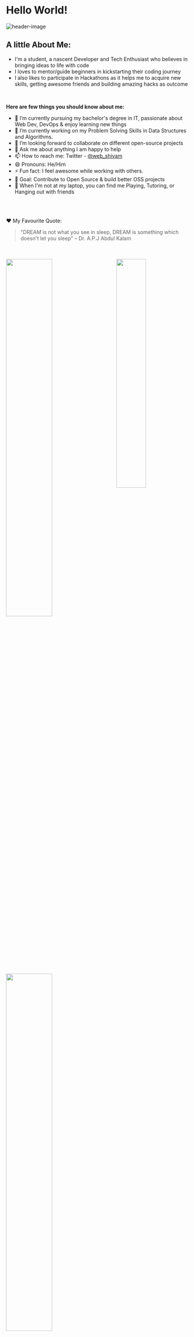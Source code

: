  # Hello World! <!-- <img src="[https://tenor.com/view/hand-gif-24581588]" height = "42px" /> -->

![header-image](https://user-images.githubusercontent.com/64413107/128603909-cc2b7e49-29ac-46f7-88fe-a8b24b9eee03.png)

## A little About Me:

- I'm a student, a nascent Developer and Tech Enthusiast who believes in bringing ideas to life with code 
- I loves to mentor/guide beginners in kickstarting their coding journey
- I also likes to participate in Hackathons as it helps me to acquire new skills, getting awesome friends and building amazing hacks as outcome
<br> 

**Here are few things you should know about me:**

- 🔭 I’m currently pursuing my bachelor's degree in IT, passionate about Web Dev, DevOps & enjoy learning new things
- 🌱 I’m currently working on my Problem Solving Skills in Data Structures and Algorithms.
- 👯 I’m looking forward to collaborate on different open-source projects
- 💬 Ask me about anything I am happy to help 
- 📫 How to reach me: Twitter - <a href="https://www.twitter.com/web_shivam"> @web_shivam  </a>
- 😄 Pronouns: He/Him
- ⚡ Fun fact: I feel awesome while working with others. 
- 🎯 Goal: Contribute to Open Source & build better OSS projects
- 🤩 When I'm not at my laptop, you can find me Playing, Tutoring, or Hanging out with friends
<br>
<br>

:heart: My Favourite Quote:

> "DREAM is not what you see in sleep, DREAM is something which doesn't let you sleep" 
> – Dr. A.P.J Abdul Kalam
<br>
<br>

<img align ="left" width="50%" src="https://github-readme-stats.vercel.app/api?username=WebShivam"/> 
<img align ="right" width="40%"  src="https://github-readme-stats.vercel.app/api/top-langs/?username=WebShivam&theme=light"/> &nbsp; 
<img width="50%" src="https://github-readme-streak-stats.herokuapp.com/?user=WebShivam"> 

<br> <br> <br>

## 🛠️ Tools & Technologies I'm familiar with
<img src="https://img.shields.io/badge/HTML5-E34F26?style=for-the-badge&logo=html5&logoColor=white" /> &nbsp;
<img src="https://img.shields.io/badge/CSS3-1572B6?style=for-the-badge&logo=css3&logoColor=white" />&nbsp;
<img src="https://img.shields.io/badge/JavaScript-F7DF1E?style=for-the-badge&logo=javascript&logoColor=black" />&nbsp;
<img src="https://img.shields.io/badge/C-00599C?style=for-the-badge&logo=c&logoColor=white" />&nbsp;
<img src="https://img.shields.io/badge/C%2B%2B-00599C?style=for-the-badge&logo=c%2B%2B&logoColor=white" />&nbsp;
<img src="https://img.shields.io/badge/Markdown-000000?style=for-the-badge&logo=markdown&logoColor=white" />&nbsp;
<img src="https://img.shields.io/badge/Tailwind_CSS-38B2AC?style=for-the-badge&logo=tailwind-css&logoColor=white" />&nbsp;
<img src="https://img.shields.io/badge/Bootstrap-563D7C?style=for-the-badge&logo=bootstrap&logoColor=white" />&nbsp;
<img src="https://img.shields.io/badge/jQuery-0769AD?style=for-the-badge&logo=jquery&logoColor=white" />&nbsp;
<img src="https://img.shields.io/badge/Visual_Studio_Code-0078D4?style=for-the-badge&logo=visual%20studio%20code&logoColor=white" />&nbsp;
<img src="https://img.shields.io/badge/python-4B0082?style=for-the-badge&logo=jquery&logoColor=white" />&nbsp;
<br>
<br>
<br>

<img src="https://github-readme-activity-graph.cyclic.app/graph?username=WebShivam&bg_color=0f2d3d&color=1cadfb&line=1cadfb&point=1cadfb&area=true&hide_border=true">

## 🤝 Let's Connect :

<a href="https://twitter.com/web_shivam">
         <img alt="Twitter" src="https://img.shields.io/badge/Twitter-1DA1F2?style=for-the-badge&logo=twitter&logoColor=white">
      </a> &nbsp;
 <a href="mailto:shivamdubey486@gmail.com">
         <img alt="Gmail" src="https://img.shields.io/badge/Gmail-D14836?style=for-the-badge&logo=gmail&logoColor=white">
    </a> &nbsp;
<a href="https://www.linkedin.com/in/shivam-dubey-872319147/">
         <img alt="LinkedIn" src="https://img.shields.io/badge/LinkedIn-0077B5?style=for-the-badge&logo=linkedin">
      </a>
&nbsp;
<a href="https://www.instagram.com/web_shivam/">
         <img alt="Instagram" src="https://img.shields.io/badge/Instagram-E4405F?style=for-the-badge&logo=instagram&logoColor=white">
      </a>
